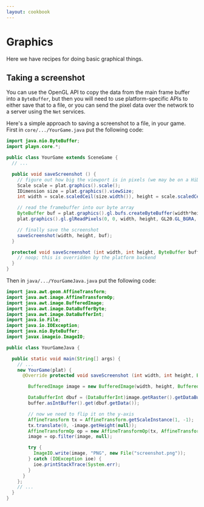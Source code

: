```yaml
---
layout: cookbook
---
```


# Graphics

Here we have recipes for doing basic graphical things.

## Taking a screenshot

You can use the OpenGL API to copy the data from the main frame buffer into a `ByteBuffer`, but
then you will need to use platform-specific APIs to either save that to a file, or you can send the
pixel data over the network to a server using the `Net` services.

Here's a simple approach to saving a screenshot to a file, in your game. First in
`core/.../YourGame.java` put the following code:

```java
import java.nio.ByteBuffer;
import playn.core.*;

public class YourGame extends SceneGame {
  // ...

  public void saveScreenshot () {
    // figure out how big the viewport is in pixels (we may be on a HiDPI display)
    Scale scale = plat.graphics().scale();
    IDimension size = plat.graphics().viewSize;
    int width = scale.scaledCeil(size.width()), height = scale.scaledCeil(size.height());

    // read the framebuffer into our byte array
    ByteBuffer buf = plat.graphics().gl.bufs.createByteBuffer(width*height*4);
    plat.graphics().gl.glReadPixels(0, 0, width, height, GL20.GL_BGRA, GL20.GL_UNSIGNED_BYTE, buf);

    // finally save the screenshot
    saveScreenshot(width, height, buf);
  }

  protected void saveScreenshot (int width, int height, ByteBuffer buffer) {
    // noop; this is overridden by the platform backend
  }
}
```

Then in `java/.../YourGameJava.java` put the following code:

```java
import java.awt.geom.AffineTransform;
import java.awt.image.AffineTransformOp;
import java.awt.image.BufferedImage;
import java.awt.image.DataBufferByte;
import java.awt.image.DataBufferInt;
import java.io.File;
import java.io.IOException;
import java.nio.ByteBuffer;
import javax.imageio.ImageIO;

public class YourGameJava {

  public static void main(String[] args) {
    // ...
    new YourGame(plat) {
      @Override protected void saveScreenshot (int width, int height, ByteBuffer buffer) {

        BufferedImage image = new BufferedImage(width, height, BufferedImage.TYPE_INT_ARGB);

        DataBufferInt dbuf = (DataBufferInt)image.getRaster().getDataBuffer();
        buffer.asIntBuffer().get(dbuf.getData());

        // now we need to flip it on the y-axis
        AffineTransform tx = AffineTransform.getScaleInstance(1, -1);
        tx.translate(0, -image.getHeight(null));
        AffineTransformOp op = new AffineTransformOp(tx, AffineTransformOp.TYPE_NEAREST_NEIGHBOR);
        image = op.filter(image, null);

        try {
          ImageIO.write(image, "PNG", new File("screenshot.png"));
        } catch (IOException ioe) {
          ioe.printStackTrace(System.err);
        }
      }
    };
    // ...
  }
}
```
